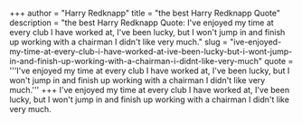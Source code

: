 +++
author = "Harry Redknapp"
title = "the best Harry Redknapp Quote"
description = "the best Harry Redknapp Quote: I've enjoyed my time at every club I have worked at, I've been lucky, but I won't jump in and finish up working with a chairman I didn't like very much."
slug = "ive-enjoyed-my-time-at-every-club-i-have-worked-at-ive-been-lucky-but-i-wont-jump-in-and-finish-up-working-with-a-chairman-i-didnt-like-very-much"
quote = '''I've enjoyed my time at every club I have worked at, I've been lucky, but I won't jump in and finish up working with a chairman I didn't like very much.'''
+++
I've enjoyed my time at every club I have worked at, I've been lucky, but I won't jump in and finish up working with a chairman I didn't like very much.
